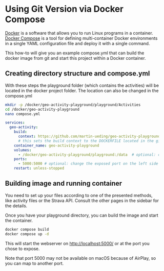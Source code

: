 # Using Git Version via Docker Compose

[Docker](https://www.docker.com/) is a software that allows you to run Linux programs in a container.
[Docker Compose](https://docs.docker.com/compose/) is a tool for defining multi-container Docker environments in a single YAML configuration file and deploy it with a single command.

This how-to will give you an example compose.yml that can build the docker image from git and start this project within a Docker container.

## Creating directory structure and compose.yml

With these steps the playground folder (which contains the activities) will be located in the docker project folder. The location can also be changed in the compose.yml

```bash
mkdir -p /docker/geo-activity-playground/playground/Activities
cd /docker/geo-activity-playground
nano compose.yml
```

```yml
services:
  geo-activity:
    build:
      context: https://github.com/martin-ueding/geo-activity-playground.git
      # this sets the build context to the DOCKERFILE located in the github repository
    container_name: geo-activity-playground
    volumes:
      - /docker/geo-activity-playground/playground:/data  # optional: change left side to your desired playground directory
    ports:
      - 5000:5000 # optional: change the exposed port on the left side
    restart: unless-stopped
```

## Building image and running container

You need to set up your files according to one of the presented methods, like activity files or the Strava API. Consult the other pages in the sidebar for the details.

Once you have your playground directory, you can build the image and start the container.

```bash
docker compose build
docker compose up -d
```

This will start the webserver on <http://localhost:5000/> or at the port you chose to expose.

Note that port 5000 may not be available on macOS because of AirPlay, so you can map to another port.
